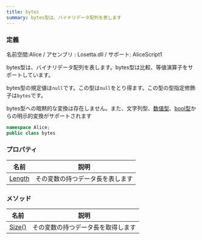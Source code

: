 ```yaml
---
title: bytes
summary: bytes型は、バイナリデータ配列を表します
---
```

### 定義
名前空間:Alice / アセンブリ : Losetta.dll / サポート: AliceScript1

bytes型は、バイナリデータ配列を表します。bytes型は比較、等値演算子をサポートしています。

bytes型の規定値は`null`です。この型は`null`をとり得ます。この型の型指定修飾子は`bytes`です。

bytes型への暗黙的な変換は存在しません。また、文字列型、[数値型](../number/index.md)、[bool型](../bool/index.md)からの明示的変換がサポートされます

```cs title="AliceScript"
namespace Alice;
public class bytes
```

### プロパティ
|名前|説明|
|---|---|
|[Length](../array/length.md)|その変数の持つデータ長を表します|

### メソッド
|名前|説明|
|---|---|
|[Size()](../array/size.md)|その変数の持つデータ長を取得します|